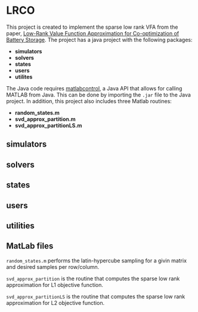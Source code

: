 # LRCO
This project is created to implement the sparse low rank VFA from the paper, [Low-Rank Value Function Approximation for Co-optimization of Battery Storage](http://ieeexplore.ieee.org/document/7950964/). The project has a java project with the following packages:
* **simulators**
* **solvers**
* **states**
* **users**
* **utilites**

The Java code requires [matlabcontrol](https://github.com/jakaplan/matlabcontrol/releases), a Java API that allows for calling MATLAB from Java. This can be done by importing the `.jar` file to the Java project. In addition, this project also includes three Matlab routines:

* **random_states.m**
* **svd_approx_partition.m**
* **svd_approx_partitionLS.m**

## simulators

## solvers

## states

## users

## utilities

## MatLab files
`random_states.m` performs the latin-hypercube sampling for a givin matrix and desired samples per row/column.

`svd_approx_partition` is the routine that computes the sparse low rank approximation for L1 objective function.

`svd_approx_partitionLS` is the routine that computes the sparse low rank approximation for L2 objective function.
